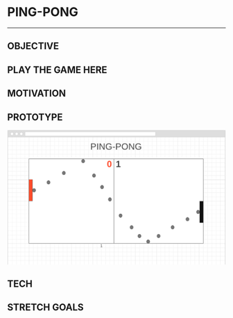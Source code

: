 # PING-PONG #
- - -

## OBJECTIVE ##


## PLAY THE GAME HERE ##

## MOTIVATION ##

## PROTOTYPE ##

![alt text](Pong.prototype.png "Game Wireframe")

## TECH ##


## STRETCH GOALS ##
